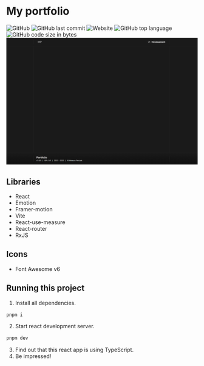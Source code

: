 # My portfolio

![GitHub](https://img.shields.io/github/license/MateuszPerczak/mateuszperczak.github.io?style=flat-square)
![GitHub last commit](https://img.shields.io/github/last-commit/MateuszPerczak/mateuszperczak.github.io?style=flat-square)
![Website](https://img.shields.io/website?style=flat-square&url=https://mateuszperczak.netlify.app/)
![GitHub top language](https://img.shields.io/github/languages/top/MateuszPerczak/mateuszperczak.github.io?style=flat-square)
![GitHub code size in bytes](https://img.shields.io/github/languages/code-size/MateuszPerczak/mateuszperczak.github.io?style=flat-square)
![Website preview](./images/preview.png)

## Libraries

- React
- Emotion
- Framer-motion
- Vite
- React-use-measure
- React-router
- RxJS

## Icons

- Font Awesome v6

## Running this project

1. Install all dependencies.

```sh
pnpm i
```

2. Start react development server.

```sh
pnpm dev
```

3. Find out that this react app is using TypeScript.
4. Be impressed!
